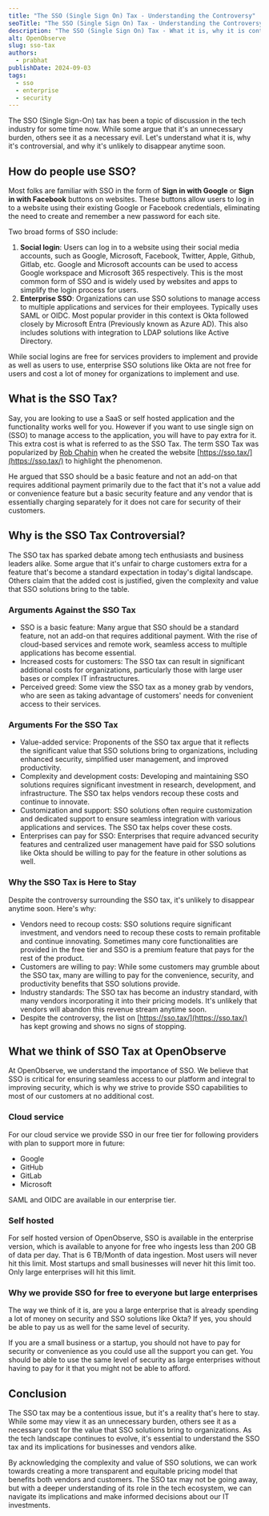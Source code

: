 ```yaml
---
title: "The SSO (Single Sign On) Tax - Understanding the Controversy"
seoTitle: "The SSO (Single Sign On) Tax - Understanding the Controversy"
description: "The SSO (Single Sign On) Tax - What it is, why it is controversial"
alt: OpenObserve
slug: sso-tax
authors:
  - prabhat
publishDate: 2024-09-03
tags:
  - sso
  - enterprise
  - security
---
```


The SSO (Single Sign-On) tax has been a topic of discussion in the tech industry for some time now. While some argue that it's an unnecessary burden, others see it as a necessary evil. Let's understand what it is, why it's controversial, and why it's unlikely to disappear anytime soon.

## How do people use SSO?

Most folks are familiar with SSO in the form of **Sign in with Google** or **Sign in with Facebook** buttons on websites. These buttons allow users to log in to a website using their existing Google or Facebook credentials, eliminating the need to create and remember a new password for each site.

Two broad forms of SSO include:

1. **Social login**: Users can log in to a website using their social media accounts, such as Google, Microsoft, Facebook, Twitter, Apple, Github, Gitlab, etc. Google and Microsoft accounts can be used to access Google workspace and Microsoft 365 respectively. This is the most common form of SSO and is widely used by websites and apps to simplify the login process for users.
2. **Enterprise SSO**: Organizations can use SSO solutions to manage access to multiple applications and services for their employees. Typically uses SAML or OIDC. Most popular provider in this context is Okta followed closely by Microsoft Entra (Previously known as Azure AD). This also includes solutions with integration to LDAP solutions like Active Directory.

While social logins are free for services providers to implement and provide as well as users to use, enterprise SSO solutions like Okta are not free for users and cost a lot of money for organizations to implement and use.

## What is the SSO Tax?

Say, you are looking to use a SaaS or self hosted application and the functionality works well for you. However if you want to use single sign on (SSO) to manage access to the application, you will have to pay extra for it. This extra cost is what is referred to as the SSO Tax. The term SSO Tax was popularized by [Rob Chahin](https://github.com/robchahin) when he created the website [https://sso.tax/](https://sso.tax/) to highlight the phenomenon.

He argued that SSO should be a basic feature and not an add-on that requires additional payment primarily due to the fact that it's not a value add or convenience feature but a basic security feature and any vendor that is essentially charging separately for it does not care for security of their customers.

## Why is the SSO Tax Controversial?

The SSO tax has sparked debate among tech enthusiasts and business leaders alike. Some argue that it's unfair to charge customers extra for a feature that's become a standard expectation in today's digital landscape. Others claim that the added cost is justified, given the complexity and value that SSO solutions bring to the table.

### Arguments Against the SSO Tax

- SSO is a basic feature: Many argue that SSO should be a standard feature, not an add-on that requires additional payment. With the rise of cloud-based services and remote work, seamless access to multiple applications has become essential.
- Increased costs for customers: The SSO tax can result in significant additional costs for organizations, particularly those with large user bases or complex IT infrastructures.
- Perceived greed: Some view the SSO tax as a money grab by vendors, who are seen as taking advantage of customers' needs for convenient access to their services.

### Arguments For the SSO Tax

- Value-added service: Proponents of the SSO tax argue that it reflects the significant value that SSO solutions bring to organizations, including enhanced security, simplified user management, and improved productivity.
- Complexity and development costs: Developing and maintaining SSO solutions requires significant investment in research, development, and infrastructure. The SSO tax helps vendors recoup these costs and continue to innovate.
- Customization and support: SSO solutions often require customization and dedicated support to ensure seamless integration with various applications and services. The SSO tax helps cover these costs.
- Enterprises can pay for SSO: Enterprises that require advanced security features and centralized user management have paid for SSO solutions like Okta should be willing to pay for the feature in other solutions as well.

### Why the SSO Tax is Here to Stay

Despite the controversy surrounding the SSO tax, it's unlikely to disappear anytime soon. Here's why:

- Vendors need to recoup costs: SSO solutions require significant investment, and vendors need to recoup these costs to remain profitable and continue innovating. Sometimes many core functionalities are provided in the free tier and SSO is a premium feature that pays for the rest of the product.
- Customers are willing to pay: While some customers may grumble about the SSO tax, many are willing to pay for the convenience, security, and productivity benefits that SSO solutions provide.
- Industry standards: The SSO tax has become an industry standard, with many vendors incorporating it into their pricing models. It's unlikely that vendors will abandon this revenue stream anytime soon.
- Despite the controversy, the list on [https://sso.tax/](https://sso.tax/) has kept growing and shows no signs of stopping.

## What we think of SSO Tax at OpenObserve

At OpenObserve, we understand the importance of SSO. We believe that SSO is critical for ensuring seamless access to our platform and integral to improving security, which is why we strive to provide SSO capabilities to most of our customers at no additional cost.

### Cloud service

For our cloud service we provide SSO in our free tier for following providers with plan to support more in future:

- Google
- GitHub
- GitLab
- Microsoft

SAML and OIDC are available in our enterprise tier.

### Self hosted

For self hosted version of OpenObserve, SSO is available in the enterprise version, which is available to anyone for free who ingests less than 200 GB of data per day. That is 6 TB/Month of data ingestion. Most users will never hit this limit. Most startups and small businesses will never hit this limit too. Only large enterprises will hit this limit.

### Why we provide SSO for free to everyone but large enterprises

The way we think of it is, are you a large enterprise that is already spending a lot of money on security and SSO solutions like Okta? If yes, you should be able to pay us as well for the same level of security.

If you are a small business or a startup, you should not have to pay for security or convenience as you could use all the support you can get. You should be able to use the same level of security as large enterprises without having to pay for it that you might not be able to afford.

## Conclusion

The SSO tax may be a contentious issue, but it's a reality that's here to stay. While some may view it as an unnecessary burden, others see it as a necessary cost for the value that SSO solutions bring to organizations. As the tech landscape continues to evolve, it's essential to understand the SSO tax and its implications for businesses and vendors alike.

By acknowledging the complexity and value of SSO solutions, we can work towards creating a more transparent and equitable pricing model that benefits both vendors and customers. The SSO tax may not be going away, but with a deeper understanding of its role in the tech ecosystem, we can navigate its implications and make informed decisions about our IT investments.
